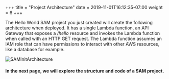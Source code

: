 +++
title = "Project Architecture"
date = 2019-11-01T16:12:35-07:00
weight = 6
+++

The Hello World SAM project you just created will create the following architecture when deployed. It has a single Lambda function, an API Gateway that exposes a _/hello_ resource and invokes the Lambda function when called with an HTTP GET request. The Lambda function assumes an IAM role that can have permissions to interact with other AWS resources, like a database for example.

![SAMInitArchitecture](/images/serverless-cicd/serverless-architecture.png)


#### In the next page, we will explore the structure and code of a SAM project.
